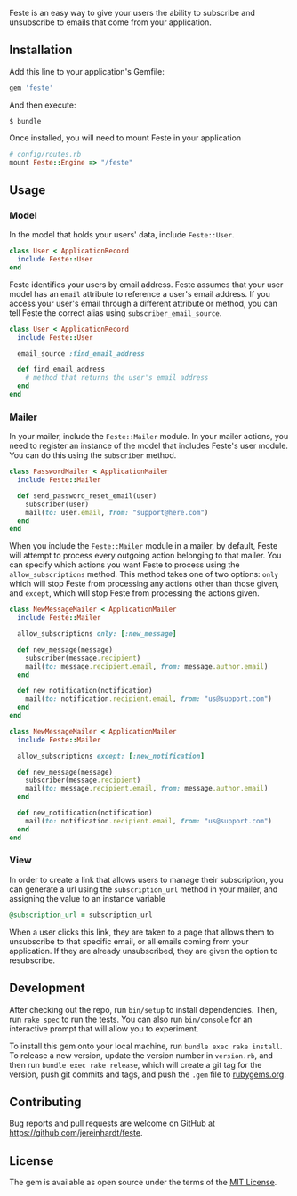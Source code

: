 Feste is an easy way to give your users the ability to subscribe and unsubscribe to emails that come from your application.

## Installation

Add this line to your application's Gemfile:

```ruby
gem 'feste'
```

And then execute:

    $ bundle

Once installed, you will need to mount Feste in your application

```ruby
# config/routes.rb
mount Feste::Engine => "/feste"
```

## Usage

### Model

In the model that holds your users' data, include `Feste::User`.

```ruby
class User < ApplicationRecord
  include Feste::User
end
```

Feste identifies your users by email address.  Feste assumes that your user model has an `email` attribute to reference a user's email address.  If you access your user's email through a different attribute or method, you can tell Feste the correct alias using `subscriber_email_source`.

```ruby
class User < ApplicationRecord
  include Feste::User

  email_source :find_email_address

  def find_email_address
    # method that returns the user's email address
  end
end
```

### Mailer

In your mailer, include the `Feste::Mailer` module.  In your mailer actions, you need to register an instance of the model that includes Feste's user module.  You can do this using the `subscriber` method.

```ruby
class PasswordMailer < ApplicationMailer
  include Feste::Mailer

  def send_password_reset_email(user)
    subscriber(user)
    mail(to: user.email, from: "support@here.com")
  end
end
```

When you include the `Feste::Mailer` module in a mailer, by default, Feste will attempt to process every outgoing action belonging to that mailer.  You can specify which actions you want Feste to process using the `allow_subscriptions` method.  This method takes one of two options: `only` which will stop Feste from processing any actions other than those given, and `except`, which will stop Feste from processing the actions given.

```ruby
class NewMessageMailer < ApplicationMailer
  include Feste::Mailer

  allow_subscriptions only: [:new_message]

  def new_message(message)
    subscriber(message.recipient)
    mail(to: message.recipient.email, from: message.author.email)
  end

  def new_notification(notification)
    mail(to: notification.recipient.email, from: "us@support.com")
  end
end
```
```ruby
class NewMessageMailer < ApplicationMailer
  include Feste::Mailer

  allow_subscriptions except: [:new_notification]

  def new_message(message)
    subscriber(message.recipient)
    mail(to: message.recipient.email, from: message.author.email)
  end

  def new_notification(notification)
    mail(to: notification.recipient.email, from: "us@support.com")
  end
end
```

### View

In order to create a link that allows users to manage their subscription, you can generate a url using the `subscription_url` method in your mailer, and assigning the value to an instance variable

```ruby
@subscription_url = subscription_url
```

When a user clicks this link, they are taken to a page that allows them to unsubscribe to that specific email, or all emails coming from your application.  If they are already unsubscribed, they are given the option to resubscribe.

## Development

After checking out the repo, run `bin/setup` to install dependencies. Then, run `rake spec` to run the tests. You can also run `bin/console` for an interactive prompt that will allow you to experiment.

To install this gem onto your local machine, run `bundle exec rake install`. To release a new version, update the version number in `version.rb`, and then run `bundle exec rake release`, which will create a git tag for the version, push git commits and tags, and push the `.gem` file to [rubygems.org](https://rubygems.org).

## Contributing

Bug reports and pull requests are welcome on GitHub at https://github.com/jereinhardt/feste.


## License

The gem is available as open source under the terms of the [MIT License](http://opensource.org/licenses/MIT).

